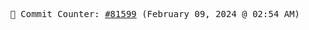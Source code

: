 <p align="center">
    <samp>
        📮 Commit Counter: <a href="https://github.com/Javascript-void0/Javascript-void0/commits/main">#81599</a> (February 09, 2024 @ 02:54 AM)
    </samp>
</p>